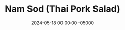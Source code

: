---
layout: post
title:  "Nam Sod (Thai Pork Salad)"
date:   2024-05-18 00:00:00 -05000
categories: 
- Recipes
- Ground Meat
permalink: /recipes/nam-sod
image: /assets/Food/Ground Meat/Nam Sod/nam-sod.jpg
ing: namsod-ing
facts: namsod-facts
section1: Dressing
start2: Sesame oil
section2: Meat & Cooked Vegetables
start3: Lettuce, raw, cos or romaine
section3: Salad Base
start4: 
section4: 
start5: 
section5: 
Prep: 20
Rest: 
Cook: 20
Source1: https://www.budgetbytes.com/nam-sod-thai-pork-salad/
Source2: 
whisk: https://s.samsungfood.com/DDGRK
tags: 
- thai
- ground pork
- ground turkey
- ground chicken
- ground beef
- peanut butter
- peanuts
- lettuce
- salad
- peanut dressing
- pb2
- pbfit
- gochujang
- lime
- carrot
- onion
- ginger
- sesame oil
Description: I recently had Nam Sod for the first time at a Thai place, and I was in love. The combination of lime, peanuts, and ginger was absolutely delicious, and it was a light but filling meal. It's traditionally made with ground pork, but it can be made with ground beef, turkey, or chicken (what I had at the restaurant). This is my non-traditional take on the dish.  The carrots and onion are normally raw, but I opted to cook them here and bring out their sweet flavors. It can be served over a bed of lettuce or rice (or both!)
Instructions: 
- In a large bowl (large enough to combine all the food later) mix the lime juice (juice of 2 limes), gochujang, ginger, and PB2. Thin out with some soy sauce (or water). Typically fish sauce is used, but I couldn't find it at my grocery store, so I've swapped it for gochujang. If you use fresh limes, you can choose to zest them as well<br><br>

- Cut the onions and carrots into a small dice, and add to a large pan over medium heat with oil and a pinch of salt. Cook until the carrots have fully softened, and the onions are translucent and begin to caramelize. Add the garlic, and cook until fragrant, about 30 seconds. Set the vegetables aside in the bowl with the dressing<br><br>

- In the pan over medium heat, add in the meat with a spray of oil, and flatten with your hands to optimize browning. Cook until no longer pink, and transfer to the bowl with the vegetables and dressing<br><br>

- Meanwhile (as the meat cooks) roughly chop the peanuts. Add to the bowl. Combine together the meat, vegetables, nuts, and dressing<br><br>

- Thinly slice the lettuce, and add to 4 serving bowls. Add the meat mix on top of it, and optionally garnish with your lime zest. Serve with a side of brown rice if desired (mix some zest into the rice too)
---